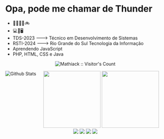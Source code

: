# Opa, pode me chamar de Thunder

- 🥋🏃🏼‍♂️🚲
- 💻🔌🖥
- TDS-2023 ---> Técnico em Desenvolvimento de Sistemas
- RSTI-2024 ---> Rio Grande do Sul Tecnologia da Informação
- Aprendendo JavaScript
- PHP, HTML, CSS e Java

<p align="center">
  <img src="https://profile-counter.glitch.me/{Mathiack}/count.svg" alt="Mathiack :: Visitor's Count" />
</p>

<div align="center">
  <img height="180em" src="https://github-readme-stats.vercel.app/api?username=Mathiack&show_icons=true&theme=dark&include_all_commits=true&count_private=true" />
  <img height="180em" src="https://github-readme-stats.vercel.app/api/top-langs/?username=Mathiack&layout=compact&langs_count=16&theme=dark" />
  <img align="left" src="https://github-readme-streak-stats.herokuapp.com/?user=iuricode&theme=dark&hide_border=false" alt="Github Stats"/>
  <!--<img src="https://img.shields.io/badge/JavaScript-ET7E6C?style=for-the-badge&logo=javascript&logoColor=white">-->
  <br>
  <img src="https://img.shields.io/badge/PHP-4F5D95?style=for-the-badge&logo=php&logoColor=white">
  <img src="https://img.shields.io/badge/HTML5-E34F26?style=for-the-badge&logo=html5&logoColor=white">
  <img src="https://img.shields.io/badge/CSS3-1572B6?style=for-the-badge&logo=css3&logoColor=white">
  <img src="https://img.shields.io/badge/Java-007396?style=for-the-badge&logo=java&logoColor=white">
</div>
